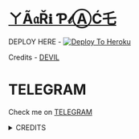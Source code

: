 # [ㄚÃ𝔞Ř𝐢 Ƥ𝓁ⒶĆ乇](https://telegra.ph/file/ffe39109fb55eb680f406.jpg)

DEPLOY HERE - [![Deploy To Heroku](https://www.herokucdn.com/deploy/button.svg)](https://dashboard.heroku.com/new?template=https%3A%2F%2Fgithub.com%2Fofficialkumaryan%2FYAARIPLACEBOT)
   
  Credits - [DEVIL](https://t.me/YAARIPLACE)

# TELEGRAM
Check me on [TELEGRAM](https://t.me/YAARIPLACE)


<details>
<summary> CREDITS </summary>
<h1> DEVIL X </h1>
<h1> ARUACK X </h1>
<h1> DEVIL </h1>
</details>
